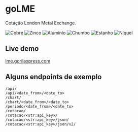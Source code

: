 # goLME

Cotação London Metal Exchange.

![Cobre](https://img.shields.io/badge/LME-Cobre-green.svg)
![Zinco](https://img.shields.io/badge/LME-Zinco-green.svg)
![Alumínio](https://img.shields.io/badge/LME-Aluminio-green.svg)
![Chumbo](https://img.shields.io/badge/LME-Chumbo-green.svg)
![Estanho](https://img.shields.io/badge/LME-Estanho-green.svg)
![Níquel](https://img.shields.io/badge/LME-Niquel-green.svg)

## Live demo

[lme.gorilaxpress.com](https://lme.gorilaxpress.com/)

## Alguns endpoints de exemplo

    /api/
    /api/<date_from>/<date_to>
    /chart/
    /chart/<date_from>/<date_to>
    /periodo/<date_from>/<date_to>
    /cotacao/
    /cotacao/<str:api_key>/
    /cotacao/<str:api_key>/json/
    /cotacao/<str:api_key>/json/v2/
